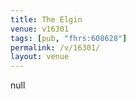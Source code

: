```yaml
---
title: The Elgin
venue: v16301
tags: [pub, "fhrs:608628"]
permalink: /v/16301/
layout: venue
---
```

null